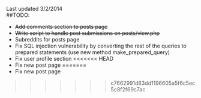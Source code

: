 Last updated 3/2/2014 <br/>
##TODO: 
- ~~Add comments section to posts page~~
- ~~Write script to handle post submissions on posts/view.php~~
- Subreddits for posts page
- Fix SQL injection vulnerability by converting the rest of the queries to prepared statements (use new method make_prepared_query)
- Fix user profile section
<<<<<<< HEAD
- Fix new post page
=======
- Fix new post page
>>>>>>> c7662991d83dd1196605a5f6c5ec5c8f2f69c7ac
